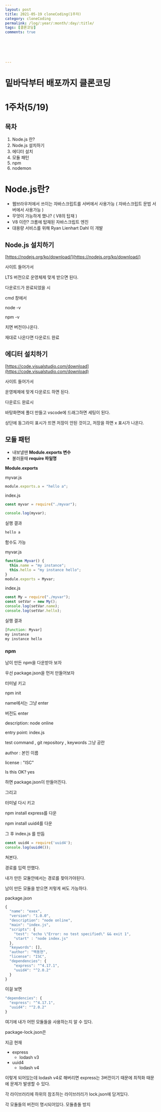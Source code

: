 ```yaml
---
layout: post
title: 2021-05-19 cloneCoding(1주차)
category: cloneCoding
permalink: /log/:year/:month/:day/:title/
tags: [클론코딩]
comments: true






---
```




# 밑바닥부터 배포까지 클론코딩

# 1주차(5/19)

## 목차

1. Node.js 란?
2. Node.js 설치하기
3. 에디터 설치
4. 모듈 패턴
5. npm
6. nodemon

# **Node.js란?**

- 웹브라우저에서 쓰이는 자바스크립트를 서버에서 사용가능 ( 자바스크립트 문법 서버에서 사용가능 )
- 무엇이 가능하게 했나? ( V8의 탑재 )
- V8 이란? 크롬에 탑재된 자바스크립트 엔진
- 대용량 서비스를 위해 Ryan Lienhart Dahl 이 개발

## Node.js 설치하기

[https://nodejs.org/ko/download/](https://nodejs.org/ko/download/)

사이트 들어가서 

LTS 버전으로 운영체제 맞게 받으면 된다.

다운로드가 완료되었을 시

cmd 창에서

node -v 

npm -v 

치면 버전이나온다.

재대로 나온다면 다운로드 완료

## 에디터 설치하기

[https://code.visualstudio.com/download](https://code.visualstudio.com/download)

사이트 들어가서

운영체제에 맞게 다운로드 하면 된다.

다운로드 완료시 

바탕화면에 폴더 만들고 vscode에 드래그하면 세팅이 된다.

상단에 동그라미 표시가 뜨면 저장이 안된 것이고, 저장을 하면 x 표시가 나온다.

## 모듈 패턴

- 내보낼땐 **Module.exports 변수**
- 불러올때 **require 파일명**

**Module.exports**

myvar.js

```jsx
module.exports.a = "hello a";
```

index.js

```jsx
const myvar = require("./myvar");

console.log(myvar);
```

실행 결과

```jsx
hello a
```

함수도 가능

myvar.js

```jsx
function Myvar() {
  this.name = "my instance";
  this.hello = "my instance hello";
}
module.exports = Myvar;
```

index.js

```jsx
const My = require("./myvar");
const setVar = new My();
console.log(setVar.name);
console.log(setVar.hello);
```

실행 결과

```jsx
[Function: Myvar]
my instance
my instance hello
```

### npm

남이 만든 npm을 다운받아 보자

우선 package.json을 먼저 만들어보자

터미널 키고

npm init

name에서는 그냥 enter

버전도 enter

description: node online

entry point: index.js

test command , git repository , keywords 그냥 공란

author : 본인 이름

license : "ISC"

Is this OK? yes

하면 package.json이 만들어진다.

그리고 

터미널 다시 키고 

npm install express를 다운

npm install uuid4를 다운

그 후 index.js 를 만듬

```jsx
const uuid4 = require('uuid4');
console.log(uuid4());
```

쳐본다.

경로를 입력 안했다.

내가 만든 모듈안에서는 경로를 찾아가야된다.

남이 만든 모듈을 받으면 저렇게 써도 가능하다.

package.json

```jsx
{
  "name": "exex",
  "version": "1.0.0",
  "description": "node online",
  "main": "index.js",
  "scripts": {
    "test": "echo \"Error: no test specified\" && exit 1",
    "start" : "node index.js"
  },
  "keywords": [],
  "author": "백동현",
  "license": "ISC",
  "dependencies": {
    "express": "^4.17.1",
    "uuid4": "^2.0.2"
  }
}
```

이걸 보면 

```jsx
"dependencies": {
  "express": "^4.17.1",
  "uuid4": "^2.0.2"
}
```

여기에 내가 어떤 모듈들을 사용하는지 알 수 있다.

package-lock.json은 

지금 현재 

- express
    - lodash v3
- uuid4
    - lodash v4

이렇게 되어있는데 lodash v4로 해버리면 express는 3버전이기 때문에 최적화 때문에 문제가 발생할 수 있다.

각 라이브러리에 하위의 참조하는 라이브러리가 lock.json에 담겨있다.

각 모듈들의 버전이 명시되어있다. 모듈충돌 방지